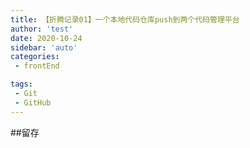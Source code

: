 ```yaml
---
title: 【折腾记录01】一个本地代码仓库push到两个代码管理平台
author: 'test'
date: 2020-10-24
sidebar: 'auto'
categories:
 - frontEnd

tags:
 - Git
 - GitHub
---
```



##留存
